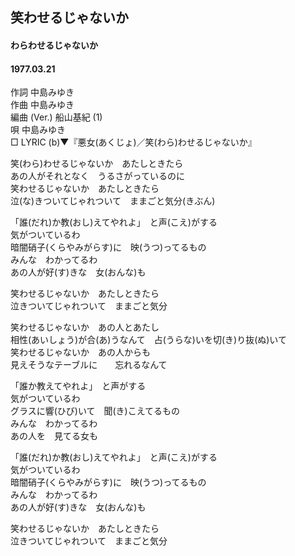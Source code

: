 ## 笑わせるじゃないか
#### わらわせるじゃないか
#### 1977.03.21


作詞         中島みゆき  
作曲         中島みゆき  
編曲 (Ver.)  船山基紀 (1)  
唄           中島みゆき  
□ LYRIC (b)▼『悪女(あくじょ)／笑(わら)わせるじゃないか』  
  
  
笑(わら)わせるじゃないか　あたしときたら  
あの人がそれとなく　うるさがっているのに  
笑わせるじゃないか　あたしときたら  
泣(な)きついてじゃれついて　ままごと気分(きぶん)  
  
「誰(だれ)か教(おし)えてやれよ」　と声(こえ)がする  
気がついているわ  
暗闇硝子(くらやみがらす)に　映(うつ)ってるもの  
みんな　わかってるわ  
あの人が好(す)きな　女(おんな)も  
  
笑わせるじゃないか　あたしときたら  
泣きついてじゃれついて　ままごと気分  
  
  
笑わせるじゃないか　あの人とあたし  
相性(あいしょう)が合(あ)うなんて　占(うらな)いを切(き)り抜(ぬ)いて  
笑わせるじゃないか　あの人からも  
見えそうなテーブルに　　忘れるなんて  
  
「誰か教えてやれよ」　と声がする  
気がついているわ  
グラスに響(ひび)いて　聞(き)こえてるもの  
みんな　わかってるわ  
あの人を　見てる女も  
  
「誰(だれ)か教(おし)えてやれよ」　と声(こえ)がする  
気がついているわ  
暗闇硝子(くらやみがらす)に　映(うつ)ってるもの  
みんな　わかってるわ  
あの人が好(す)きな　女(おんな)も  
  
笑わせるじゃないか　あたしときたら  
泣きついてじゃれついて　ままごと気分  
